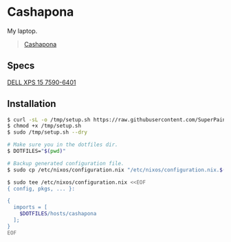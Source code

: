 # Cashapona

My laptop.

> [Cashapona](https://en.wikipedia.org/wiki/Socratea_exorrhiza)

## Specs

[DELL XPS 15 7590-6401](https://github.com/NixOS/nixos-hardware/tree/master/dell/xps/15-7590)

## Installation

```bash
$ curl -sL -o /tmp/setup.sh https://raw.githubusercontent.com/SuperPaintman/nixos-config/master/hosts/cashapona/setup.sh
$ chmod +x /tmp/setup.sh
$ sudo /tmp/setup.sh --dry
```

```bash
# Make sure you in the dotfiles dir.
$ DOTFILES="$(pwd)"

# Backup generated configuration file.
$ sudo cp /etc/nixos/configuration.nix "/etc/nixos/configuration.nix.$(date +'%s').bu"

$ sudo tee /etc/nixos/configuration.nix <<EOF
{ config, pkgs, ... }:

{
  imports = [
    $DOTFILES/hosts/cashapona
  ];
}
EOF
```
